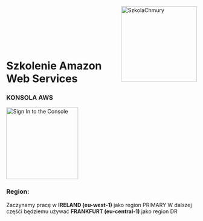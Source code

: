 <img src="https://szkolachmury.pl/wp-content/themes/Szkola_Chmury/img/logo.png" alt="SzkolaChmury" width="200" align="right">
<br><br>
<br><br>
<br><br>

# Szkolenie Amazon Web Services

### KONSOLA AWS
<a href="https://im-ent-trainings.signin.aws.amazon.com/console"><img src="https://welastic.pl/wp-content/uploads/2020/10/aws_console_button.png" alt="Sign In to the Console" width="190"></a>

### Region:

Zaczynamy pracę w **IRELAND (eu-west-1)** jako region PRIMARY
W dalszej częśći będziemu używać **FRANKFURT (eu-central-1)** jako region DR



<br><br>
